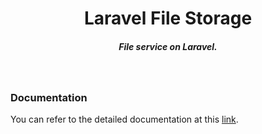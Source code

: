 <p align="center">
    <h1 align="center">Laravel File Storage</h1>
    <h5 align="center">File service on Laravel.</h5>
    <p align="center"></p>
    <br>
</p>

### Documentation
You can refer to the detailed documentation at this [link](https://github.com/Kellenon/file-storage/tree/master/docs).
